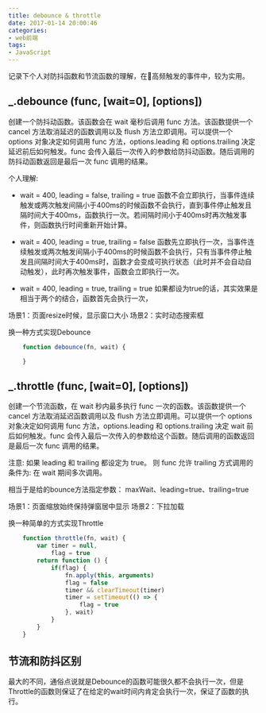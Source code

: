 ```yaml
---
title: debounce & throttle
date: 2017-01-14 20:00:46
categories:
- web前端
tags:
- JavaScript
---
```


记录下个人对防抖函数和节流函数的理解，在高频触发的事件中，较为实用。
 <!-- more -->
## _.debounce (func, [wait=0], [options])

创建一个防抖动函数。该函数会在 wait 毫秒后调用 func 方法。该函数提供一个 cancel 方法取消延迟的函数调用以及 flush 方法立即调用。可以提供一个 options 对象决定如何调用 func 方法，options.leading 和 options.trailing 决定延迟前后如何触发。func 会传入最后一次传入的参数给防抖动函数。随后调用的防抖动函数返回是最后一次 func 调用的结果。


个人理解:
* wait = 400, leading = false, trailing = true
函数不会立即执行，当事件连续触发或两次触发间隔小于400ms的时候函数不会执行，直到事件停止触发且隔时间大于400ms，函数执行一次。若间隔时间小于400ms时再次触发事件，则函数执行时间重新开始计算。

* wait = 400, leading = true, trailing = false
函数先立即执行一次，当事件连续触发或两次触发间隔小于400ms的时候函数不会执行，只有当事件停止触发且间隔时间大于400ms时，函数才会变成可执行状态（此时并不会自动自动触发），此时再次触发事件，函数会立即执行一次。
* wait = 400, leading = true, trailing = true
如果都设为true的话，其实效果是相当于两个的结合，函数首先会执行一次，

场景1：页面resize时候，显示窗口大小
场景2：实时动态搜索框

换一种方式实现Debounce
```javascript
    function debounce(fn, wait) {

    }
```


## _.throttle (func, [wait=0], [options])

创建一个节流函数，在 wait 秒内最多执行 func 一次的函数。该函数提供一个 cancel 方法取消延迟函数调用以及 flush 方法立即调用。可以提供一个 options 对象决定如何调用 func 方法，options.leading 和 options.trailing 决定 wait 前后如何触发。func 会传入最后一次传入的参数给这个函数。随后调用的函数返回是最后一次 func 调用的结果。

注意: 如果 leading 和 trailing 都设定为 true。 则 func 允许 trailing 方式调用的条件为: 在 wait 期间多次调用。

相当于是给的bounce方法指定参数： maxWait、leading=true、trailing=true

场景1：页面缩放始终保持弹窗居中显示
场景2：下拉加载

换一种简单的方式实现Throttle
```javascript
    function throttle(fn, wait) {
        var timer = null,
            flag = true
        return function () {
            if(flag) {
                fn.apply(this, arguments)
                flag = false
                timer && clearTimeout(timer)
                timer = setTimeout(() => {
                    flag = true
                }, wait)
            }
        }
    }
```
## 节流和防抖区别

最大的不同，通俗点说就是Debounce的函数可能很久都不会执行一次，但是Throttle的函数则保证了在给定的wait时间内肯定会执行一次，保证了函数的执行。
